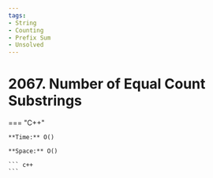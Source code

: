 ```yaml
---
tags:
- String
- Counting
- Prefix Sum
- Unsolved
---
```



# 2067. Number of Equal Count Substrings

=== "C++"

    **Time:** O()

    **Space:** O()

    ``` c++
    ```